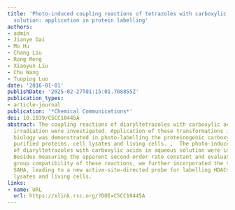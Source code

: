 ```yaml
---
title: 'Photo-induced coupling reactions of tetrazoles with carboxylic acids in aqueous
  solution: application in protein labelling'
authors:
- admin
- Jianye Dai
- Mo Hu
- Chang Liu
- Rong Meng
- Xiaoyun Liu
- Chu Wang
- Tuoping Luo
date: '2016-01-01'
publishDate: '2025-02-27T01:15:01.708855Z'
publication_types:
- article-journal
publication: '*Chemical Communications*'
doi: 10.1039/C5CC10445A
abstract: The coupling reactions of diaryltetrazoles with carboxylic acids under UV
  irradiation were investigated. Application of these transformations in chemical
  biology was demonstrated in photo-labelling the proteinogenic carboxylic acids in
  purified proteins, cell lysates and living cells. ,  The photo-induced reactions
  of diaryltetrazoles with carboxylic acids in aqueous solution were investigated.
  Besides measuring the apparent second-order rate constant and evaluating the functional
  group compatibility of these reactions, we further incorporated the tetrazoles into
  SAHA, leading to a new active-site-directed probe for labelling HDACs in both cell
  lysates and living cells.
links:
- name: URL
  url: https://xlink.rsc.org/?DOI=C5CC10445A
---
```

